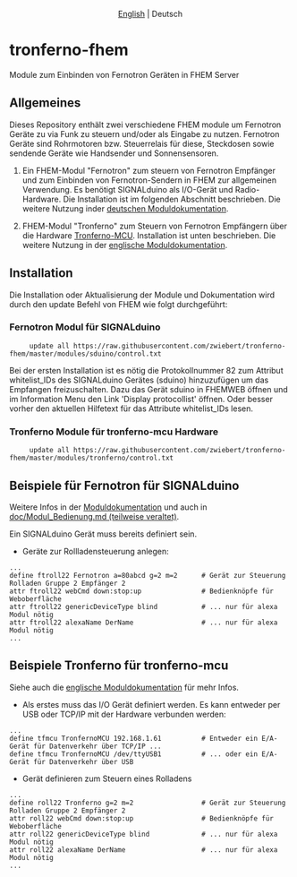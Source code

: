 ﻿<p align="center">
   <a href="README.md">English</a> |
    <span>Deutsch</span>
</p>

# tronferno-fhem

Module zum Einbinden von Fernotron Geräten in FHEM Server

## Allgemeines

Dieses Repository enthält zwei verschiedene FHEM module um Fernotron Geräte zu via Funk zu steuern und/oder als Eingabe zu nutzen. Fernotron Geräte sind Rohrmotoren bzw. Steuerrelais für diese, Steckdosen sowie sendende Geräte wie Handsender und Sonnensensoren.


1.  Ein FHEM-Modul "Fernotron" zum steuern von Fernotron Empfänger und zum Einbinden von Fernotron-Sendern in FHEM zur allgemeinen Verwendung. Es benötigt SIGNALduino als I/O-Gerät und Radio-Hardware. Die Installation ist im folgenden Abschnitt beschrieben. Die weitere Nutzung inder  [deutschen Moduldokumentation](doc/sduino_fernotron_de.pod). 

2.  FHEM-Modul "Tronferno" zum Steuern von Fernotron Empfängern über die Hardware [Tronferno-MCU](https://github.com/zwiebert/tronferno-mcu).
Installation ist unten beschrieben. Die weitere Nutzung in der [englische Moduldokumentation](doc/tronferno.pod).


## Installation

Die Installation oder Aktualisierung der Module und Dokumentation wird durch den update Befehl von FHEM wie folgt durchgeführt:

### Fernotron Modul für SIGNALduino
```
     update all https://raw.githubusercontent.com/zwiebert/tronferno-fhem/master/modules/sduino/control.txt
```

Bei der ersten Installation ist es nötig die Protokollnummer 82 zum Attribut whitelist_IDs des SIGNALduino Gerätes (sduino) hinzuzufügen um das Empfangen freizuschalten. Dazu das Gerät sduino in FHEMWEB öffnen und im Information Menu den Link 'Display protocollist' öffnen. Oder besser vorher den aktuellen Hilfetext für das Attribute whitelist_IDs lesen.


### Tronferno Module für tronferno-mcu Hardware
```
     update all https://raw.githubusercontent.com/zwiebert/tronferno-fhem/master/modules/tronferno/control.txt
```

## Beispiele für Fernotron für SIGNALduino

Weitere Infos in der [Moduldokumentation](doc/sduino_fernotron_de.pod) und auch in [doc/Modul_Bedienung.md (teilweise veraltet)](doc/Modul_Bedienung.md).

Ein SIGNALduino Gerät muss bereits definiert sein.


* Geräte zur Rollladensteuerung anlegen:

```
...
define ftroll22 Fernotron a=80abcd g=2 m=2      # Gerät zur Steuerung Rolladen Gruppe 2 Empfänger 2 
attr ftroll22 webCmd down:stop:up               # Bedienknöpfe für Weboberfläche 
attr ftroll22 genericDeviceType blind           # ... nur für alexa Modul nötig
attr ftroll22 alexaName DerName                 # ... nur für alexa Modul nötig
...
```

## Beispiele Tronferno für tronferno-mcu

Siehe auch die [englische Moduldokumentation](doc/tronferno.pod) für mehr Infos.



* Als erstes muss das I/O Gerät definiert werden. Es kann entweder per USB oder TCP/IP mit der Hardware verbunden werden:
```
...
define tfmcu TronfernoMCU 192.168.1.61          # Entweder ein E/A-Gerät für Datenverkehr über TCP/IP ...
define tfmcu TronfernoMCU /dev/ttyUSB1          # ... oder ein E/A-Gerät für Datenverkehr über USB
```

* Gerät definieren zum Steuern eines Rolladens

```
...
define roll22 Tronferno g=2 m=2                 # Gerät zur Steuerung Rolladen Gruppe 2 Empfänger 2
attr roll22 webCmd down:stop:up                 # Bedienknöpfe für Weboberfläche 
attr roll22 genericDeviceType blind             # ... nur für alexa Modul nötig
attr roll22 alexaName DerName                   # ... nur für alexa Modul nötig
...
```
